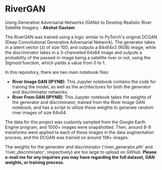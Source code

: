 # RiverGAN
Using Generative Adversarial Networks (GANs) to Develop Realistic River Satellite Imagery - **Akshat Gautam**

The RiverGAN was trained using a logic similar to PyTorch's original DCGAN (Deep Convolutional Generative Adversarial Network). The generator takes in a latent vector (z) of size 100, and outputs a 64x64x3 (RGB) image, while the discriminator takes in a 3-channeled 64x64 image and outputs a probability of the passed-in image being a satellite river or not, using the Sigmoid function, which yields a value from 0 to 1.

In this repository, there are two main notebook files:
- **River Image GAN (IPYNB)**: This Jupyter notebook contains the code for training the model, as well as the architectures for both the generator and discriminator networks. 
- **River From GAN (IPYNB)**: This Jupyter notebook takes the weights of the generator and discriminator, trained from the River Image GAN notebook, and has a script to utilize those weights to generate random river images of size 64x64. 

The data for this project was customly sampled from the Google Earth Engine program, and 1000+ images were snapshotted. Then, around 8-9 transforms were applied to each of these images in the data augmentation process, and the DCGAN was trained on around 10K+ images.


The weights for the generator and discriminator ('river_generator.pth' and 'river_discriminator', respectively) are too large to upload on GitHub. **Please e-mail me for any inquiries you may have regarding the full dataset, GAN weights, or training process.**
